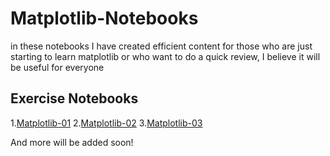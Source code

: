 # Matplotlib-Notebooks

in these notebooks I have created efficient content for those who are just starting to learn matplotlib or who want to do a quick review, I believe it will be useful for everyone 

## Exercise Notebooks

1.[Matplotlib-01](https://github.com/fatihhyavuz/Matplotlib-Notebooks/blob/main/Maplotlib_01.ipynb)
2.[Matplotlib-02](https://github.com/fatihhyavuz/Matplotlib-Notebooks/blob/main/Maplotlib_02.ipynb)
3.[Matplotlib-03](https://github.com/fatihhyavuz/Matplotlib-Notebooks/blob/main/Metplotlib_3.ipynb) 

And more will be added soon!
